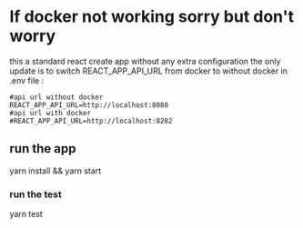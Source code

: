 # If docker not working sorry but don't worry

this a standard react create app without any extra configuration
the only update is to switch REACT_APP_API_URL from docker to without docker in .env file :

```
#api url without docker
REACT_APP_API_URL=http://localhost:8080
#api url with docker
#REACT_APP_API_URL=http://localhost:8282
```

## run the app

yarn install && yarn start

### run the test

yarn test
